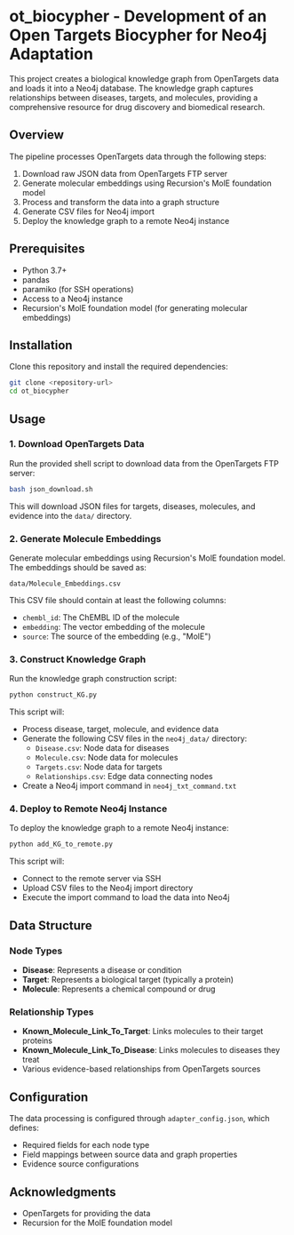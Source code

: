 # ot_biocypher - Development of an Open Targets Biocypher for Neo4j Adaptation

This project creates a biological knowledge graph from OpenTargets data and loads it into a Neo4j database. The knowledge graph captures relationships between diseases, targets, and molecules, providing a comprehensive resource for drug discovery and biomedical research.

## Overview

The pipeline processes OpenTargets data through the following steps:
1. Download raw JSON data from OpenTargets FTP server
2. Generate molecular embeddings using Recursion's MolE foundation model
3. Process and transform the data into a graph structure
4. Generate CSV files for Neo4j import
5. Deploy the knowledge graph to a remote Neo4j instance

## Prerequisites

- Python 3.7+
- pandas
- paramiko (for SSH operations)
- Access to a Neo4j instance
- Recursion's MolE foundation model (for generating molecular embeddings)

## Installation

Clone this repository and install the required dependencies:

```bash
git clone <repository-url>
cd ot_biocypher
```

## Usage

### 1. Download OpenTargets Data

Run the provided shell script to download data from the OpenTargets FTP server:

```bash
bash json_download.sh
```

This will download JSON files for targets, diseases, molecules, and evidence into the `data/` directory.

### 2. Generate Molecule Embeddings

Generate molecular embeddings using Recursion's MolE foundation model. The embeddings should be saved as:

```
data/Molecule_Embeddings.csv
```

This CSV file should contain at least the following columns:
- `chembl_id`: The ChEMBL ID of the molecule
- `embedding`: The vector embedding of the molecule
- `source`: The source of the embedding (e.g., "MolE")

### 3. Construct Knowledge Graph

Run the knowledge graph construction script:

```bash
python construct_KG.py
```

This script will:
- Process disease, target, molecule, and evidence data
- Generate the following CSV files in the `neo4j_data/` directory:
  - `Disease.csv`: Node data for diseases
  - `Molecule.csv`: Node data for molecules
  - `Targets.csv`: Node data for targets
  - `Relationships.csv`: Edge data connecting nodes
- Create a Neo4j import command in `neo4j_txt_command.txt`

### 4. Deploy to Remote Neo4j Instance

To deploy the knowledge graph to a remote Neo4j instance:

```bash
python add_KG_to_remote.py
```

This script will:
- Connect to the remote server via SSH
- Upload CSV files to the Neo4j import directory
- Execute the import command to load the data into Neo4j

## Data Structure

### Node Types
- **Disease**: Represents a disease or condition
- **Target**: Represents a biological target (typically a protein)
- **Molecule**: Represents a chemical compound or drug

### Relationship Types
- **Known_Molecule_Link_To_Target**: Links molecules to their target proteins
- **Known_Molecule_Link_To_Disease**: Links molecules to diseases they treat
- Various evidence-based relationships from OpenTargets sources

## Configuration

The data processing is configured through `adapter_config.json`, which defines:
- Required fields for each node type
- Field mappings between source data and graph properties
- Evidence source configurations


## Acknowledgments

- OpenTargets for providing the data
- Recursion for the MolE foundation model